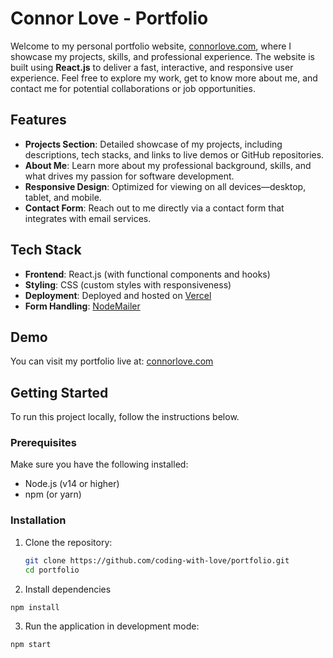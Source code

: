 # Connor Love - Portfolio

Welcome to my personal portfolio website, [connorlove.com](https://connorlove.com), where I showcase my projects, skills, and professional experience. The website is built using **React.js** to deliver a fast, interactive, and responsive user experience. Feel free to explore my work, get to know more about me, and contact me for potential collaborations or job opportunities.

## Features

- **Projects Section**: Detailed showcase of my projects, including descriptions, tech stacks, and links to live demos or GitHub repositories.
- **About Me**: Learn more about my professional background, skills, and what drives my passion for software development.
- **Responsive Design**: Optimized for viewing on all devices—desktop, tablet, and mobile.
- **Contact Form**: Reach out to me directly via a contact form that integrates with email services.

## Tech Stack

- **Frontend**: React.js (with functional components and hooks)
- **Styling**: CSS (custom styles with responsiveness)
- **Deployment**: Deployed and hosted on [Vercel](https://vercel.com/)
- **Form Handling**: [NodeMailer]([https://www.nodemailer.com/]) 

## Demo

You can visit my portfolio live at: [connorlove.com](https://connorlove.com)

## Getting Started

To run this project locally, follow the instructions below.

### Prerequisites

Make sure you have the following installed:

- Node.js (v14 or higher)
- npm (or yarn)

### Installation

1. Clone the repository:
   ```bash
   git clone https://github.com/coding-with-love/portfolio.git
   cd portfolio
   ```
2. Install dependencies
  ``` bash
  npm install
  ```
3. Run the application in development mode:
  ```bash
  npm start
```
